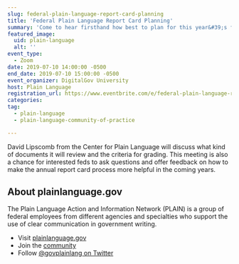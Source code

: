 ```yaml
---
slug: federal-plain-language-report-card-planning
title: 'Federal Plain Language Report Card Planning'
summary: 'Come to hear firsthand how best to plan for this year&#39;s federal report card review&#46;'
featured_image: 
  uid: plain-language
  alt: ''
event_type: 
  - Zoom
date: 2019-07-10 14:00:00 -0500
end_date: 2019-07-10 15:00:00 -0500
event_organizer: DigitalGov University
host: Plain Language 
registration_url: https://www.eventbrite.com/e/federal-plain-language-report-card-planning-registration-63583460843
categories:
tag:
  - plain-language
  - plain-language-community-of-practice

---
```


David Lipscomb from the Center for Plain Language will discuss what kind of documents it will review and the criteria for grading. This meeting is also a chance for interested feds to ask questions and offer feedback on how to make the annual report card process more helpful in the coming years.

## About plainlanguage.gov

The Plain Language Action and Information Network (PLAIN) is a group of federal employees from different agencies and specialties who support the use of clear communication in government writing.

- Visit [plainlanguage.gov](https://www.plainlanguage.gov/)
- Join the [community](https://digital.gov/communities/plain-language/)
- Follow [@govplainlang on Twitter](https://twitter.com/govplainlang)

